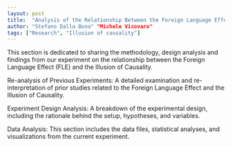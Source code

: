 ```yaml
---
layout: post
title:  "Analysis of the Relationship Between the Foreign Language Effect and the Illusion of Causality"
author: "Stefano Dalla Bona" "Michele Vicovaro"
tags: ["Research", "Illusion of causality"]
---
```


This section is dedicated to sharing the methodology, design analysis and findings from our experiment on the relationship between the Foreign Language Effect (FLE) and the Illusion of Causality.


Re-analysis of Previous Experiments: A detailed examination and re-interpretation of prior studies related to the Foreign Language Effect and the Illusion of Causality. 


Experiment Design Analysis: A breakdown of the experimental design, including the rationale behind the setup, hypotheses, and variables. 


Data Analysis: This section includes the data files, statistical analyses, and visualizations from the current experiment. 


